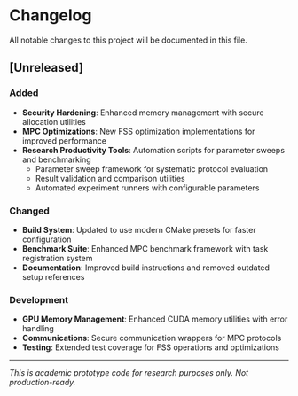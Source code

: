 # Changelog

All notable changes to this project will be documented in this file.

## [Unreleased]

### Added
- **Security Hardening**: Enhanced memory management with secure allocation utilities
- **MPC Optimizations**: New FSS optimization implementations for improved performance
- **Research Productivity Tools**: Automation scripts for parameter sweeps and benchmarking
  - Parameter sweep framework for systematic protocol evaluation
  - Result validation and comparison utilities
  - Automated experiment runners with configurable parameters

### Changed
- **Build System**: Updated to use modern CMake presets for faster configuration
- **Benchmark Suite**: Enhanced MPC benchmark framework with task registration system
- **Documentation**: Improved build instructions and removed outdated setup references

### Development
- **GPU Memory Management**: Enhanced CUDA memory utilities with error handling
- **Communications**: Secure communication wrappers for MPC protocols
- **Testing**: Extended test coverage for FSS operations and optimizations

---

*This is academic prototype code for research purposes only. Not production-ready.*